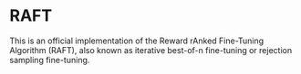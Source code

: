 # RAFT
This is an official implementation of the Reward rAnked Fine-Tuning Algorithm (RAFT), also known as iterative best-of-n fine-tuning or rejection sampling fine-tuning.
